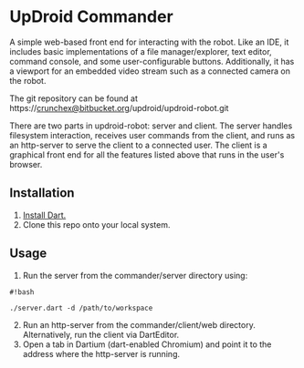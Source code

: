 # UpDroid Commander #

A simple web-based front end for interacting with the robot. Like an IDE, it includes basic implementations of a file manager/explorer, text editor, command console, and some user-configurable buttons. Additionally, it has a viewport for an embedded video stream such as a connected camera on the robot.

The git repository can be found at https://crunchex@bitbucket.org/updroid/updroid-robot.git

There are two parts in updroid-robot: server and client. The server handles filesystem interaction, receives user commands from the client, and runs as an http-server to serve the client to a connected user. The client is a graphical front end for all the features listed above that runs in the user's browser.

## Installation ##

1. [Install Dart.](https://www.dartlang.org/)
2. Clone this repo onto your local system.

## Usage ##

1. Run the server from the commander/server directory using: 
```
#!bash

./server.dart -d /path/to/workspace
```
2. Run an http-server from the commander/client/web directory. Alternatively, run the client via DartEditor.
3. Open a tab in Dartium (dart-enabled Chromium) and point it to the address where the http-server is running.
